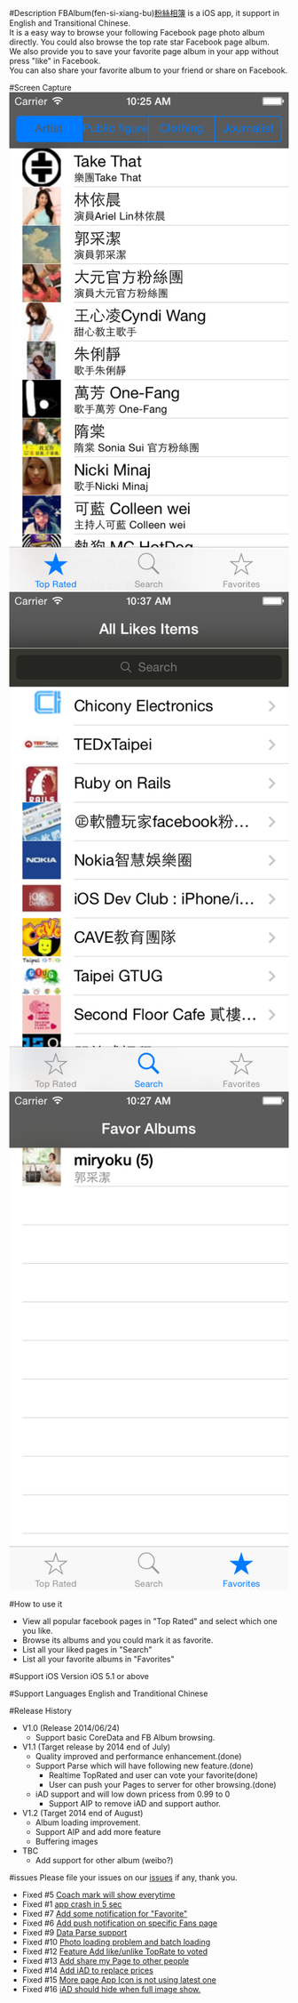 #Description
  FBAlbum(fen-si-xiang-bu)[粉絲相簿](https://itunes.apple.com/tw/app/fen-si-xiang-bu/id839324997?l=zh&mt=8) is a iOS app, it support in English and Transitional Chinese.<br>
  It is a easy way to browse your following Facebook page photo album directly. You could also browse the top rate star   Facebook page album. <br>
  We also provide you to save your favorite page album in your app without press "like" in Facebook. <br>
  You can also share your favorite album to your friend or share on Facebook. <br>

#Screen Capture
![pic1](https://raw.githubusercontent.com/kkdai/iOS-APP-FBAlbums/master/img/1.0/1.png) <br>
![pic2](https://raw.githubusercontent.com/kkdai/iOS-APP-FBAlbums/master/img/1.0/2.png) <br>
![pic3](https://raw.githubusercontent.com/kkdai/iOS-APP-FBAlbums/master/img/1.0/3.png) <br>

#How to use it
*  View all popular facebook pages in "Top Rated" and select which one you like.
*  Browse its albums and you could mark it as favorite.
*  List all your liked pages in "Search"
*  List all your favorite albums in "Favorites"

#Support iOS Version
  iOS 5.1 or above

#Support Languages
  English and Tranditional Chinese

#Release History
* V1.0 (Release 2014/06/24)
  * Support basic CoreData and FB Album browsing.
* V1.1 (Target release by 2014 end of July)
  * Quality improved and performance enhancement.(done)
  * Support Parse which will have following new feature.(done)
    * Realtime TopRated and user can vote your favorite(done)
    * User can push your Pages to server for other browsing.(done)
  * iAD support and will low down pricess from 0.99 to 0
    * Support AIP to remove iAD and support author.  
* V1.2 (Target 2014 end of August)
  * Album loading improvement.
  * Support AIP and add more feature
  * Buffering images
* TBC
  * Add support for other album (weibo?)

#issues
  Please file your issues on our [issues](https://github.com/kkdai/iOS-APP-FBAlbums/issues) if any, thank you.
* Fixed #5 [Coach mark will show everytime](https://github.com/kkdai/iOS-APP-FBAlbums/issues/5)
* Fixed #1 [app crash in 5 sec](https://github.com/kkdai/iOS-APP-FBAlbums/issues/1)
* Fixed #7 [Add some notification for "Favorite"](https://github.com/kkdai/iOS-APP-FBAlbums/issues/7)
* Fixed #6 [Add push notification on specific Fans page](https://github.com/kkdai/iOS-APP-FBAlbums/issues/6)
* Fixed #9 [Data Parse support](https://github.com/kkdai/iOS-APP-FBAlbums/issues/9)
* Fixed #10 [Photo loading problem and batch loading](https://github.com/kkdai/iOS-APP-FBAlbums/issues/10)
* Fixed #12 [Feature Add like/unlike TopRate to voted](https://github.com/kkdai/iOS-APP-FBAlbums/issues/12)
* Fixed #13 [Add share my Page to other people](https://github.com/kkdai/iOS-APP-FBAlbums/issues/13)
* Fixed #14 [Add iAD to replace prices](https://github.com/kkdai/iOS-APP-FBAlbums/issues/14)
* Fixed #15 [More page App Icon is not using latest one](https://github.com/kkdai/iOS-APP-FBAlbums/issues/15)
* Fixed #16 [iAD should hide when full image show.](https://github.com/kkdai/iOS-APP-FBAlbums/issues/16)
